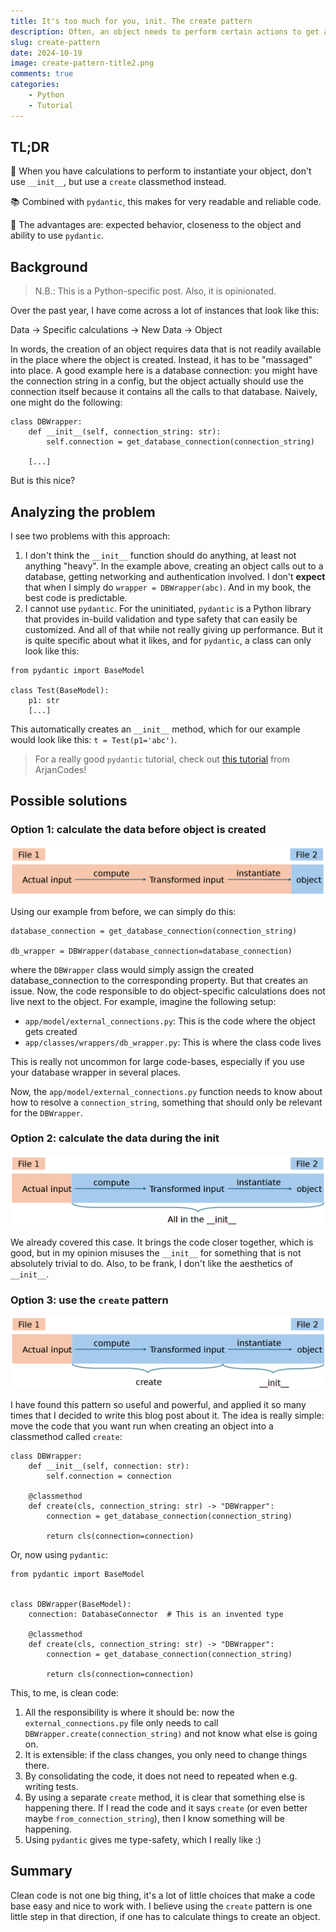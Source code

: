 ```yaml
---
title: It's too much for you, init. The create pattern
description: Often, an object needs to perform certain actions to get all its properties calculated during initialization. Naively, one could use Python's __init__ for this, but there is a better way.
slug: create-pattern
date: 2024-10-19
image: create-pattern-title2.png
comments: true
categories:
    - Python
    - Tutorial
---
```


## TL;DR

🦾 When you have calculations to perform to instantiate your object, don't use `__init__`, but use a `create` classmethod instead.

📚 Combined with `pydantic`, this makes for very readable and reliable code.

📇 The advantages are: expected behavior, closeness to the object and ability to use `pydantic`.

## Background

> N.B.: This is a Python-specific post. Also, it is opinionated.

Over the past year, I have come across a lot of instances that look like this:

Data -> Specific calculations -> New Data -> Object

In words, the creation of an object requires data that is not readily available in the place where the object is created. Instead, it has to be "massaged" into place. A good example here is a database connection: you might have the connection string in a config, but the object actually should use the connection itself because it contains all the calls to that database. Naively, one might do the following:

```
class DBWrapper:
    def __init__(self, connection_string: str):
        self.connection = get_database_connection(connection_string)

    [...]
```

But is this nice?

## Analyzing the problem
I see two problems with this approach:
1. I don't think the `__init__` function should do anything, at least not anything "heavy". In the example above, creating an object calls out to a database, getting networking and authentication involved. I don't **expect** that when I simply do `wrapper = DBWrapper(abc)`. And in my book, the best code is predictable.
2. I cannot use `pydantic`. For the uninitiated, `pydantic` is a Python library that provides in-build validation and type safety that can easily be customized. And all of that while not really giving up performance. But it is quite specific about what it likes, and for `pydantic`, a class can only look like this:

```
from pydantic import BaseModel

class Test(BaseModel):
    p1: str
    [...]
```

This automatically creates an `__init__` method, which for our example would look like this: `t = Test(p1='abc')`.

> For a really good `pydantic` tutorial, check out [this tutorial](https://youtu.be/502XOB0u8OY?si=9OOArXp3GKKhQMfb) from ArjanCodes!

## Possible solutions

### Option 1: calculate the data before object is created

![calculate-before-init](calculate-before-init.png)

Using our example from before, we can simply do this:

```
database_connection = get_database_connection(connection_string)

db_wrapper = DBWrapper(database_connection=database_connection)
```

where the `DBWrapper` class would simply assign the created database_connection to the corresponding property. But that creates an issue. Now, the code responsible to do object-specific calculations does not live next to the object. For example, imagine the following setup:

- `app/model/external_connections.py`: This is the code where the object gets created
- `app/classes/wrappers/db_wrapper.py`: This is where the class code lives

This is really not uncommon for large code-bases, especially if you use your database wrapper in several places.

Now, the `app/model/external_connections.py` function needs to know about how to resolve a `connection_string`, something that should only be relevant for the `DBWrapper`.

### Option 2: calculate the data during the __init__

![using-init](using-init.png)

We already covered this case. It brings the code closer together, which is good, but in my opinion misuses the `__init__` for something that is not absolutely trivial to do. Also, to be frank, I don't like the aesthetics of `__init__`.

### Option 3: use the `create` pattern

![using-create](using-create.png)

I have found this pattern so useful and powerful, and applied it so many times that I decided to write this blog post about it. The idea is really simple: move the code that you want run when creating an object into a classmethod called `create`:

```
class DBWrapper:
    def __init__(self, connection: str):
        self.connection = connection
    
    @classmethod
    def create(cls, connection_string: str) -> "DBWrapper":
        connection = get_database_connection(connection_string)

        return cls(connection=connection)
```

Or, now using `pydantic`:

```
from pydantic import BaseModel


class DBWrapper(BaseModel):
    connection: DatabaseConnector  # This is an invented type
    
    @classmethod
    def create(cls, connection_string: str) -> "DBWrapper":
        connection = get_database_connection(connection_string)

        return cls(connection=connection)
```

This, to me, is clean code:
1. All the responsibility is where it should be: now the `external_connections.py` file only needs to call `DBWrapper.create(connection_string)` and not know what else is going on.
2. It is extensible: if the class changes, you only need to change things there.
3. By consolidating the code, it does not need to repeated when e.g. writing tests.
4. By using a separate `create` method, it is clear that something else is happening there. If I read the code and it says `create` (or even better maybe `from_connection_string`), then I know something will be happening.
5. Using `pydantic` gives me type-safety, which I really like :)

## Summary

Clean code is not one big thing, it's a lot of little choices that make a code base easy and nice to work with. I believe using the `create` pattern is one little step in that direction, if one has to calculate things to create an object.

